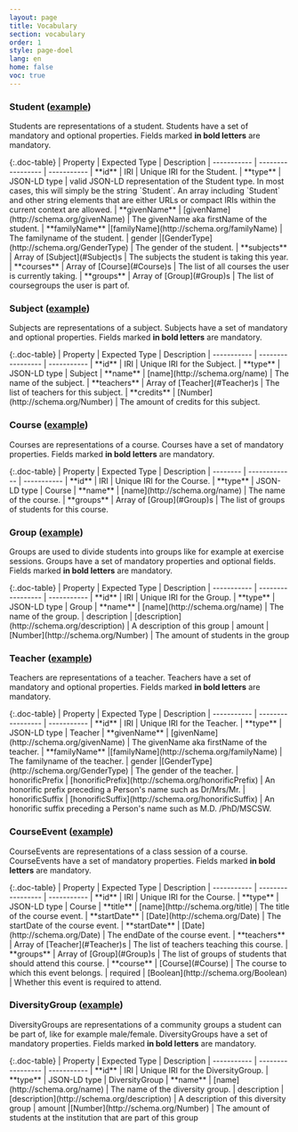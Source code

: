 ```yaml
---
layout: page
title: Vocabulary
section: vocabulary
order: 1
style: page-doel
lang: en
home: false
voc: true
---
```


### Student <a id="Student"></a> ([example](./examples/#Student))
Students are representations of a student. Students have a set of mandatory and optional properties. Fields marked **in bold letters** are mandatory.

<div class="table-wrapper" markdown="1">
{:.doc-table}
| Property | Expected Type | Description
| ----------- | ----------------- | -----------
| **id** | IRI | Unique IRI for the Student.
| **type** | JSON-LD type | valid JSON-LD representation of the Student type. In most cases, this will simply be the string `Student`. An array including `Student` and other string elements that are either URLs or compact IRIs within the current context are allowed.
| <a id="givenName"></a>**givenName** | [givenName](http://schema.org/givenName) | The givenName aka firstName of the student.
| <a id="familyName"></a>**familyName** |[familyName](http://schema.org/familyName) | The familyname of the student.
| <a id="gender"></a>gender |[GenderType](http://schema.org/GenderType) | The gender of the student.
| <a id="subjects"></a>**subjects** | Array of [Subject](#Subject)s | The subjects the student is taking this year.
| <a id="courses"></a>**courses** | Array of [Course](#Course)s | The list of all courses the user is currently taking.
| <a id="groups"></a>**groups** | Array of [Group](#Group)s | The list of coursegroups the user is part of.

</div>

### Subject <a id="Subject"></a> ([example](./examples/#Subject))
Subjects are representations of a subject. Subjects have a set of mandatory and optional properties. Fields marked **in bold letters** are mandatory.

<div class="table-wrapper" markdown="1">
{:.doc-table}
| Property | Expected Type | Description
| ----------- | ----------------- | -----------
| **id** | IRI | Unique IRI for the Subject.
| **type** | JSON-LD type | Subject
| <a id="name"></a>**name** | [name](http://schema.org/name) | The name of the subject.
| <a id="teachers"></a>**teachers** | Array of [Teacher](#Teacher)s | The list of teachers for this subject.
| <a id="credits"></a>**credits** | [Number](http://schema.org/Number) | The amount of credits for this subject.

</div>

### Course <a id="Course"></a> ([example](./examples/#Course))
Courses are representations of a course. Courses have a set of mandatory properties. Fields marked **in bold letters** are mandatory.

<div class="table-wrapper" markdown="1">
{:.doc-table}
| Property | Expected Type | Description
| -------- | ------------- | -----------
| **id** | IRI | Unique IRI for the Course.
| **type** | JSON-LD type | Course
| <a id="name"></a>**name** | [name](http://schema.org/name) | The name of the course.
| <a id="groups"></a>**groups** | Array of [Group](#Group)s | The list of groups of students for this course.

</div>

### Group <a id="Group"></a> ([example](./examples/#Group))
Groups are used to divide students into groups like for example at exercise sessions. Groups have a set of mandatory properties and optional fields. Fields marked **in bold letters** are mandatory.

<div class="table-wrapper" markdown="1">
{:.doc-table}
| Property | Expected Type | Description
| ----------- | ----------------- | -----------
| **id** | IRI | Unique IRI for the Group.
| **type** | JSON-LD type | Group
| <a id="name"></a>**name** | [name](http://schema.org/name) | The name of the group.
| <a id="description"></a>description | [description](http://schema.org/description) | A description of this group
| <a id="amount"></a>amount |[Number](http://schema.org/Number) | The amount of students in the group

</div>


### Teacher <a id="Teacher"></a> ([example](./examples/#Teacher))
Teachers are representations of a teacher. Teachers have a set of mandatory and optional properties. Fields marked **in bold letters** are mandatory.

<div class="table-wrapper" markdown="1">
{:.doc-table}
| Property | Expected Type | Description
| ----------- | ----------------- | -----------
| **id** | IRI | Unique IRI for the Teacher.
| **type** | JSON-LD type | Teacher
| <a id="givenName"></a>**givenName** | [givenName](http://schema.org/givenName) | The givenName aka firstName of the teacher.
| <a id="familyName"></a>**familyName** |[familyName](http://schema.org/familyName) | The familyname of the teacher.
| <a id="gender"></a>gender |[GenderType](http://schema.org/GenderType) | The gender of the teacher.
| <a id="honorificPrefix"></a>honorificPrefix | [honorificPrefix](http://schema.org/honorificPrefix) | An honorific prefix preceding a Person's name such as Dr/Mrs/Mr.
| <a id="honorificPrefix"></a>honorificSuffix | [honorificSuffix](http://schema.org/honorificSuffix) | An honorific suffix preceding a Person's name such as M.D. /PhD/MSCSW.

</div>

### CourseEvent <a id="CourseEvent"></a> ([example](./examples/#CourseEvent))
CourseEvents are representations of a class session of a course. CourseEvents have a set of mandatory properties. Fields marked **in bold letters** are mandatory.

<div class="table-wrapper" markdown="1">
{:.doc-table}
| Property | Expected Type | Description
| ----------- | ----------------- | -----------
| **id** | IRI | Unique IRI for the Course.
| **type** | JSON-LD type | Course
| <a id="title"></a>**title** | [name](http://schema.org/title) | The title of the course event.
| <a id="startDate"></a>**startDate** | [Date](http://schema.org/Date) | The startDate of the course event.
| <a id="endDate"></a>**startDate** | [Date](http://schema.org/Date) | The endDate of the course event.
| <a id="teachers"></a>**teachers** | Array of [Teacher](#Teacher)s | The list of teachers teaching this course.
| <a id="groups"></a>**groups** | Array of [Group](#Group)s | The list of groups of students that should attend this course.
| <a id="course"></a>**course** | [Course](#Course) | The course to which this event belongs.
| <a id="required"></a>required | [Boolean](http://schema.org/Boolean) | Whether this event is required to attend.

</div>

### DiversityGroup <a id="DiversityGroup"></a> ([example](./examples/#DiversityGroup))
DiversityGroups are representations of a community groups a student can be part of, like for example male/female. DiversityGroups have a set of mandatory properties. Fields marked **in bold letters** are mandatory.

<div class="table-wrapper" markdown="1">
{:.doc-table}
| Property | Expected Type | Description
| ----------- | ----------------- | -----------
| **id** | IRI | Unique IRI for the DiversityGroup.
| **type** | JSON-LD type | DiversityGroup
| <a id="name"></a>**name** | [name](http://schema.org/name) | The name of the diversity group.
| <a id="description"></a>description | [description](http://schema.org/description) | A description of this diversity group
| <a id="amount"></a>amount |[Number](http://schema.org/Number) | The amount of students at the institution that are part of this group

</div>